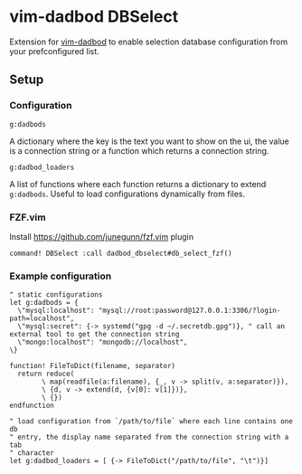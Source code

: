 # vim-dadbod DBSelect

Extension for [vim-dadbod](https://github.com/tpope/vim-dadbod) to enable selection database configuration from your prefconfigured list.

## Setup

### Configuration

`g:dadbods`

A dictionary where the key is the text you want to show on the ui, the value is a connection string or a function which returns a connection string.

`g:dadbod_loaders`

A list of functions where each function returns a dictionary to extend `g:dadbods`. Useful to load configurations dynamically from files.

### FZF.vim

Install https://github.com/junegunn/fzf.vim plugin

```vim
command! DBSelect :call dadbod_dbselect#db_select_fzf()
```


### Example configuration

```vim
" static configurations
let g:dadbods = {
  \"mysql:localhost": "mysql://root:password@127.0.0.1:3306/?login-path=localhost",
  \"mysql:secret": {-> systemd("gpg -d ~/.secretdb.gpg")}, " call an external tool to get the connection string
  \"mongo:localhost": "mongodb://localhost",
\}

function! FileToDict(filename, separator)
  return reduce(
        \ map(readfile(a:filename), {_, v -> split(v, a:separator)}),
        \ {d, v -> extend(d, {v[0]: v[1]})},
        \ {})
endfunction

" load configuration from `/path/to/file` where each line contains one db
" entry, the display name separated from the connection string with a tab
" character
let g:dadbod_loaders = [ {-> FileToDict("/path/to/file", "\t")}]
```
